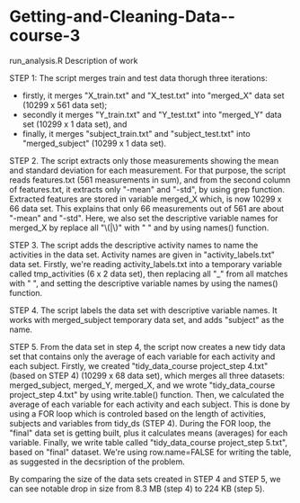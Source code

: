 # Getting-and-Cleaning-Data--course-3
run_analysis.R 
Description of work

STEP 1: The script merges train and test data thorugh three iterations: 
 - firstly, it merges "X_train.txt" and "X_test.txt" into "merged_X" data set (10299 x 561 data set); 
 - secondly it merges "Y_train.txt" and "Y_test.txt" into "merged_Y" data set (10299 x 1 data set), and 
 - finally, it merges "subject_train.txt" and "subject_test.txt" into "merged_subject" (10299 x 1 data set). 

STEP 2. The script extracts only those measurements showing the mean and standard deviation for each measurement. For that purpose, the script reads features.txt (561 measurements in sum), and from the second column of features.txt, it extracts only "-mean" and "-std", by using grep function. Extracted features are stored in variable merged_X which, is now 10299 x 66 data set. This explains that only 66 measurements out of 561 are about "-mean" and "-std". Here, we also set the descriptive variable names for merged_X by replace all "\\(|\\)" with " " and by using names() function. 

STEP 3. The script adds the descriptive activity names to name the activities in the data set. Activity names are given in "activity_labels.txt" data set. Firstly, we're reading activity_labels.txt into a temporary variable called tmp_activities (6 x 2 data set), then replacing all "_" from all matches with " ", and setting the descriptive variable names by using the names() function. 

STEP 4. The script labels the data set with descriptive variable names. It works with merged_subject temporary data set, and adds "subject" as the name. 

STEP 5. From the data set in step 4, the script now creates a new tidy data set that contains only the average of each variable for each activity and each subject. Firstly, we created "tidy_data_course project_step 4.txt" (based on STEP 4) (10299 x 68 data set), which merges all three datasets: merged_subject, merged_Y, merged_X, and we wrote "tidy_data_course project_step 4.txt" by using write.table() function. Then, we calculated the average of each variable for each activity and each subject. This is done by using a FOR loop which is controled based on the length of activities, subjects and variables from tidy_ds (STEP 4). During the FOR loop, the "final" data set is getting built, plus it calculates means (averages) for each variable. Finally, we write table called "tidy_data_course project_step 5.txt", based on "final" dataset. We're using row.name=FALSE for writing the table, as suggested in the decsription of the problem. 

By comparing the size of the data sets created in STEP 4 and STEP 5, we can see notable drop in size from 8.3 MB (step 4) to 224 KB (step 5). 
